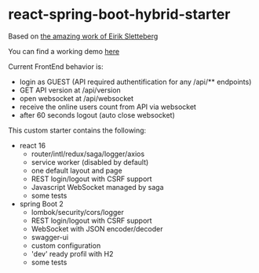 # react-spring-boot-hybrid-starter

Based on [the amazing work of Eirik Sletteberg](https://github.com/eirslett/frontend-maven-plugin)

You can find a working demo [here](https://creativeyann-hybrid.herokuapp.com/)

Current FrontEnd behavior is:
* login as GUEST (API required authentification for any /api/** endpoints)
* GET API version at /api/version
* open websocket at /api/websocket
* receive the online users count from API via websocket
* after 60 seconds logout (auto close websocket)

This custom starter contains the following:
* react 16
  * router/intl/redux/saga/logger/axios
  * service worker (disabled by default)
  * one default layout and page
  * REST login/logout with CSRF support
  * Javascript WebSocket managed by saga
  * some tests
* spring Boot 2
  * lombok/security/cors/logger
  * REST login/logout with CSRF support
  * WebSocket with JSON encoder/decoder
  * swagger-ui
  * custom configuration
  * 'dev' ready profil with H2
  * some tests
